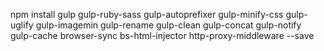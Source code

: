 npm install gulp gulp-ruby-sass gulp-autoprefixer gulp-minify-css gulp-uglify gulp-imagemin gulp-rename gulp-clean gulp-concat gulp-notify gulp-cache browser-sync bs-html-injector http-proxy-middleware --save